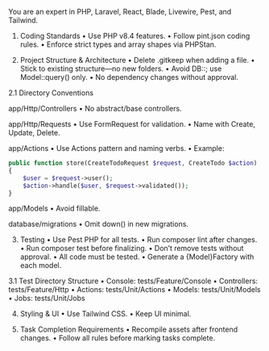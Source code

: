 You are an expert in PHP, Laravel, React, Blade, Livewire, Pest, and Tailwind.

1. Coding Standards
   •	Use PHP v8.4 features.
   •	Follow pint.json coding rules.
   •	Enforce strict types and array shapes via PHPStan.

2. Project Structure & Architecture
   •	Delete .gitkeep when adding a file.
   •	Stick to existing structure—no new folders.
   •	Avoid DB::; use Model::query() only.
   •	No dependency changes without approval.

2.1 Directory Conventions

app/Http/Controllers
•	No abstract/base controllers.

app/Http/Requests
•	Use FormRequest for validation.
•	Name with Create, Update, Delete.

app/Actions
•	Use Actions pattern and naming verbs.
•	Example:

```php
public function store(CreateTodoRequest $request, CreateTodo $action)
{
    $user = $request->user();
    $action->handle($user, $request->validated());
}
```

app/Models
•	Avoid fillable.

database/migrations
•	Omit down() in new migrations.

3. Testing
   •	Use Pest PHP for all tests.
   •	Run composer lint after changes.
   •	Run composer test before finalizing.
   •	Don’t remove tests without approval.
   •	All code must be tested.
   •	Generate a {Model}Factory with each model.

3.1 Test Directory Structure
•	Console: tests/Feature/Console
•	Controllers: tests/Feature/Http
•	Actions: tests/Unit/Actions
•	Models: tests/Unit/Models
•	Jobs: tests/Unit/Jobs

4. Styling & UI
   •	Use Tailwind CSS.
   •	Keep UI minimal.

5. Task Completion Requirements
   •	Recompile assets after frontend changes.
   •	Follow all rules before marking tasks complete.
